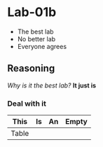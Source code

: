 # Lab-01b
- The best lab
- No better lab
- Everyone agrees 

## Reasoning
_Why is it the best lab?_
**It just is**

### Deal with it

|This|Is|An|Empty|
|---|---|---|---|
|Table|   |   |   |